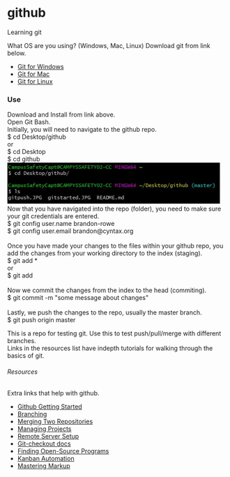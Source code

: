 # github
Learning git

What OS are you using? (Windows, Mac, Linux) Download git from link below.

+ [Git for Windows](https://git-scm.com/download/win)
+ [Git for Mac](https://git-scm.com/download/mac)
+ [Git for Linux](https://git-scm.com/download/linux)

<h3>Use</h3>
<p>
Download and Install from link above.
<br>
Open Git Bash.
<br>
Initially, you will need to navigate to the github repo. <br>
	$ cd Desktop/github <br>
or<br>
	$ cd Desktop<br>
	$ cd github<br>
<img src="1.JPG" alt="gitstarted">
<br>
Now that you have navigated into the repo (folder), you need to make sure your 
git credentials are entered.<br>
	$ git config user.name brandon-rowe<br>
	$ git config user.email brandon@cyntax.org<br>
<br>
Once you have made your changes to the files within your github repo, you add
the changes from your working directory to the index (staging).<br>
	$ git add *<br>
or<br>	
	$ git add <filename> <filename><br>
<br>
Now we commit the changes from the index to the head (commiting). <br>
	$ git commit -m "some message about changes"<br>
<br>
Lastly, we push the changes to the repo, usually the master branch.<br>
	$ git push origin master<br>
</p>


<p>
This is a repo for testing git. Use this to test push/pull/merge with different branches.
<br>
Links in the resources list have indepth tutorials for walking through the basics of git.
</p>

<h6>Resources</h6>

Extra links that help with github.
+ [Github Getting Started](https://rogerdudler.github.io/git-guide/)
+ [Branching](https://confluence.atlassian.com/bitbucket/branching-a-repository-223217999.html)
+ [Merging Two Repositories](https://gist.github.com/msrose/2feacb303035d11d2d05)
+ [Managing Projects](https://help.github.com/en/articles/configuring-automation-for-project-boards)
+ [Remote Server Setup](https://kbroman.org/github_tutorial/pages/init.html)
+ [Git-checkout docs](https://git-scm.com/docs/git-checkout)
+ [Finding Open-Source Programs](https://help.github.com/en/articles/finding-open-source-projects-on-github)
+ [Kanban Automation](https://help.github.com/en/articles/configuring-automation-for-project-boards)
+ [Mastering Markup](https://guides.github.com/features/mastering-markdown/)

